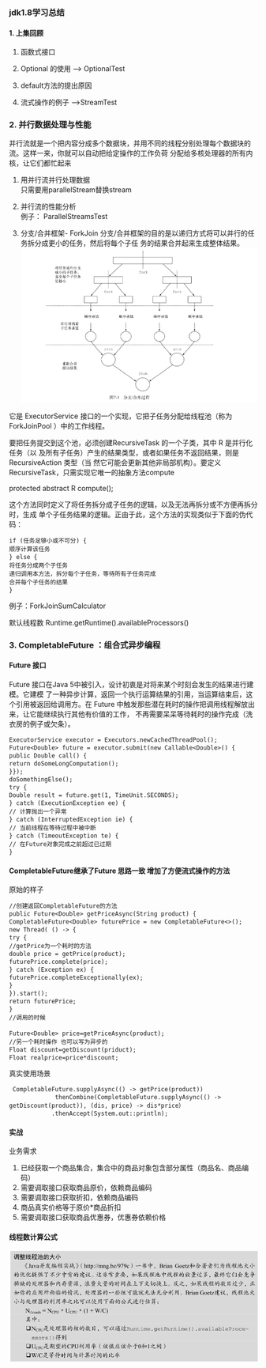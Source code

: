 ### jdk1.8学习总结
#### 1. 上集回顾

1. 函数式接口

1. Optional 的使用 --> OptionalTest

3. default方法的提出原因

3. 流式操作的例子 -->StreamTest


### 2. 并行数据处理与性能
并行流就是一个把内容分成多个数据块，并用不同的线程分别处理每个数据块的流。这样一来，你就可以自动把给定操作的工作负荷
分配给多核处理器的所有内核，让它们都忙起来
1. 用并行流并行处理数据   
  只需要用parallelStream替换stream
  
2. 并行流的性能分析  
  例子： ParallelStreamsTest
3. 分支/合并框架- ForkJoin
    分支/合并框架的目的是以递归方式将可以并行的任务拆分成更小的任务，然后将每个子任
务的结果合并起来生成整体结果。  
![合并框架过程图](images/分支合并过程图.png)  

它是 ExecutorService 接口的一个实现，它把子任务分配给线程池（称为 ForkJoinPool ）中的工作线程。

 要把任务提交到这个池，必须创建RecursiveTask<R> 的一个子类，其中 R 是并行化任务（以
及所有子任务）产生的结果类型，或者如果任务不返回结果，则是 RecursiveAction 类型（当
然它可能会更新其他非局部机构）。要定义RecursiveTask，只需实现它唯一的抽象方法compute  

protected abstract R compute();

这个方法同时定义了将任务拆分成子任务的逻辑，以及无法再拆分或不方便再拆分时，生成
单个子任务结果的逻辑。正由于此，这个方法的实现类似于下面的伪代码：
```
if (任务足够小或不可分) {
顺序计算该任务
} else {
将任务分成两个子任务
递归调用本方法，拆分每个子任务，等待所有子任务完成
合并每个子任务的结果
}
```

例子：ForkJoinSumCalculator

默认线程数 Runtime.getRuntime().availableProcessors()

### 3. CompletableFuture ：组合式异步编程
#### Future 接口
Future 接口在Java 5中被引入，设计初衷是对将来某个时刻会发生的结果进行建模。它建模
了一种异步计算，返回一个执行运算结果的引用，当运算结束后，这个引用被返回给调用方。在
Future 中触发那些潜在耗时的操作把调用线程解放出来，让它能继续执行其他有价值的工作，
不再需要呆呆等待耗时的操作完成（洗衣房的例子或欠条）。
```
ExecutorService executor = Executors.newCachedThreadPool();
Future<Double> future = executor.submit(new Callable<Double>() {
public Double call() {
return doSomeLongComputation();
}});
doSomethingElse();
try {
Double result = future.get(1, TimeUnit.SECONDS);
} catch (ExecutionException ee) {
// 计算抛出一个异常
} catch (InterruptedException ie) {
// 当前线程在等待过程中被中断
} catch (TimeoutException te) {
// 在Future对象完成之前超过已过期
}
```
#### CompletableFuture继承了Future 思路一致 增加了方便流式操作的方法
原始的样子
```
//创建返回CompletableFuture的方法
public Future<Double> getPriceAsync(String product) {
CompletableFuture<Double> futurePrice = new CompletableFuture<>();
new Thread( () -> {
try {
//getPrice为一个耗时的方法
double price = getPrice(product);
futurePrice.complete(price);
} catch (Exception ex) {
futurePrice.completeExceptionally(ex);
}
}).start();
return futurePrice;
}
//调用的时候

Future<Double> price=getPriceAsync(product);
//另一个耗时操作 也可以写为异步的
Float discount=getDiscount(priduct);
Float realprice=price*discount;
```

真实使用场景
```
 CompletableFuture.supplyAsync(() -> getPrice(product))
             thenCombine(CompletableFuture.supplyAsync(() -> getDiscount(product)), (dis, price) -> dis*price）
            .thenAccept(System.out::println);
```

#### 实战
业务需求
1. 已经获取一个商品集合，集合中的商品对象包含部分属性（商品名、商品编码）
2. 需要调取接口获取商品原价，依赖商品编码
3. 需要调取接口获取折扣，依赖商品编码
4. 商品真实价格等于原价*商品折扣
4. 需要调取接口获取商品优惠券，优惠券依赖价格

####  线程数计算公式
![线程数计算](images/线程数计算.png) 



